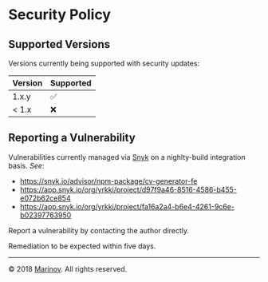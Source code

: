 # Security Policy

## Supported Versions

Versions currently being supported with security updates:

| Version | Supported          |
| ------- | ------------------ |
| 1.x.y  | ✅                 |
| < 1.x  | ❌                 |

## Reporting a Vulnerability

Vulnerabilities currently managed via [Snyk](https://snyk.io/ "Snyk") on a nighlty-build integration basis. *See*:

* <https://snyk.io/advisor/npm-package/cv-generator-fe>
* <https://app.snyk.io/org/yrkki/project/d97f9a46-8516-4586-b455-e072b62ce854>
* <https://app.snyk.io/org/yrkki/project/fa16a2a4-b6e4-4261-9c6e-b02397763950>

Report a vulnerability by contacting the author directly.

Remediation to be expected within five days.

***

© 2018 [Marinov](http://marinov.link "Marinov"). All rights reserved.
